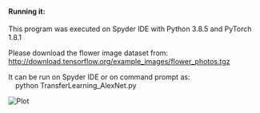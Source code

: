 #### Running it:

This program was executed on Spyder IDE with Python 3.8.5 and PyTorch 1.8.1

Please download the flower image dataset from:  
http://download.tensorflow.org/example_images/flower_photos.tgz

It can be run on Spyder IDE or on command prompt as:  
&emsp;python TransferLearning_AlexNet.py




![Plot](https://user-images.githubusercontent.com/17172345/156834519-d6139501-c21c-46da-a227-c65f63501d9a.png)
